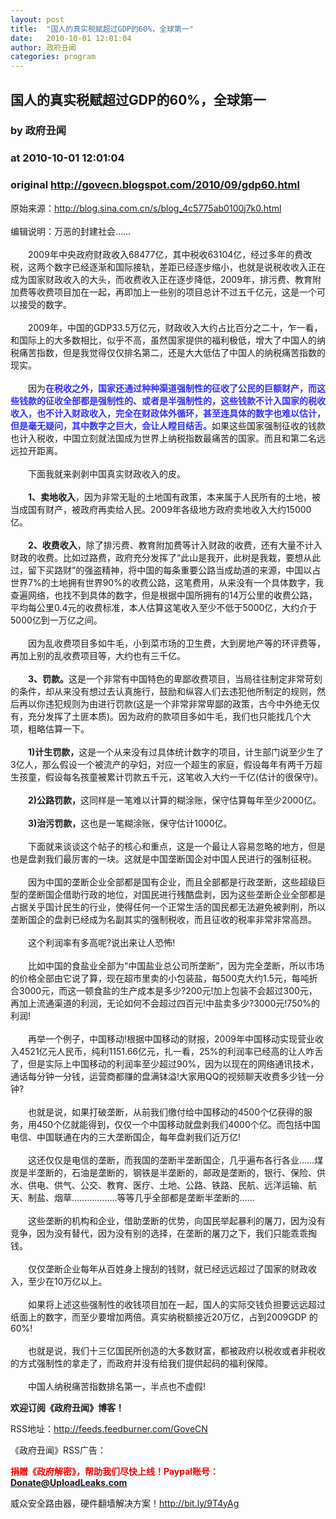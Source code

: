 ```yaml
---
layout: post
title:  "国人的真实税赋超过GDP的60%，全球第一"
date:   2010-10-01 12:01:04
author: 政府丑闻
categories: program
---
```


## 国人的真实税赋超过GDP的60%，全球第一
### by 政府丑闻
### at 2010-10-01 12:01:04
### original <http://govecn.blogspot.com/2010/09/gdp60.html>

<div>原始来源：<a href="http://blog.sina.com.cn/s/blog_4c5775ab0100j7k0.html">http://blog.sina.com.cn/s/blog_4c5775ab0100j7k0.html</a><br><br>编辑说明：万恶的封建社会……<br><br>　　2009年中央政府财政收入68477亿，其中税收63104亿，经过多年的费改税，这两个数字已经逐渐和国际接轨，差距已经逐步缩小，也就是说税收收入正在成为国家财政收入的大头，而收费收入正在逐步降低，2009年，排污费、教育附加费等收费项目加在一起，再即加上一些别的项目总计不过五千亿元，这是一个可以接受的数字。<br><br>　　2009年，中国的GDP33.5万亿元，财政收入大约占比百分之二十，乍一看，和国际上的大多数相比，似乎不高，虽然国家提供的福利极低，增大了中国人的纳税痛苦指数，但是我觉得仅仅排名第二，还是大大低估了中国人的纳税痛苦指数的现实。<br><br>　　因为<font color="#3333ff"><b>在税收之外，国家还通过种种渠道强制性的征收了公民的巨额财产，而这些钱款的征收全部都是强制性的、或者是半强制性的，这些钱款不计入国家的税收收入，也不计入财政收入，完全在财政体外循环，甚至连具体的数字也难以估计，但是毫无疑问，其中数字之巨大，会让人瞠目结舌。</b></font>如果这些国家强制征收的钱款也计入税收，中国立刻就法国成为世界上纳税指数最痛苦的国家。而且和第二名远远拉开距离。<br><br>　　下面我就来剥剥中国真实财政收入的皮。<br><br>　　<b>1、卖地收入</b>，因为非常无耻的土地国有政策，本来属于人民所有的土地，被当成国有财产，被政府再卖给人民。2009年各级地方政府卖地收入大约15000亿。<br><br>　　<b>2、收费收入</b>，除了排污费、教育附加费等计入财政的收费，还有大量不计入财政的收费。比如过路费，政府充分发挥了“此山是我开，此树是我栽，要想从此过，留下买路财”的强盗精神，将中国的每条重要公路当成劫道的来源，中国以占世界7%的土地拥有世界90%的收费公路，这笔费用，从来没有一个具体数字，我查遍网络，也找不到具体的数字，但是根据中国所拥有的14万公里的收费公路，平均每公里0.4元的收费标准，本人估算这笔收入至少不低于5000亿，大约介于5000亿到一万亿之间。<br><br>　　因为乱收费项目多如牛毛，小到菜市场的卫生费，大到房地产等的环评费等，再加上别的乱收费项目等，大约也有三千亿。<br><br>　　<b>3、罚款。</b>这是一个非常有中国特色的卑鄙收费项目，当局往往制定非常苛刻的条件，却从来没有想过去认真施行，鼓励和纵容人们去违犯他所制定的规则，然后再以你违犯规则为由进行罚款(这是一个非常非常卑鄙的政策，古今中外绝无仅有，充分发挥了土匪本质)。因为政府的款项目多如牛毛，我们也只能找几个大项，粗略估算一下。<br><br>　　<b>1)计生罚款，</b>这是一个从来没有过具体统计数字的项目，计生部门说至少生了 3亿人，那么假设一个被流产的孕妇，对应一个超生的家庭，假设每年有两千万超生孩童，假设每名孩童被累计罚款五千元，这笔收入大约一千亿(估计的很保守)。<br><br>　　<b>2)公路罚款，</b>这同样是一笔难以计算的糊涂账，保守估算每年至少2000亿。<br><br>　　<b>3)治污罚款，</b>这也是一笔糊涂账，保守估计1000亿。<br><br>　　下面就来谈谈这个帖子的核心和重点，这是一个最让人容易忽略的地方，但是也是盘剥我们最厉害的一块。这就是中国垄断国企对中国人民进行的强制征税。<br><br>　　因为中国的垄断企业全部都是国有企业，而且全部都是行政垄断，这些超级巨型的垄断国企借助行政的地位，对国民进行残酷盘剥，因为这些垄断企业全部都是占据关乎国计民生的行业，使得任何一个正常生活的国民都无法避免被剥削，所以垄断国企的盘剥已经成为名副其实的强制税收，而且征收的税率非常非常高昂。<br><br>　　这个利润率有多高呢?说出来让人恐怖!<br><br>　　比如中国的食盐业全部为“中国盐业总公司所垄断”，因为完全垄断，所以市场的价格全部由它说了算，现在超市里卖的小包装盐，每500克大约1.5元，每吨折合3000元，而这一顿食盐的生产成本是多少?200元!加上包装不会超过300元，再加上流通渠道的利润，无论如何不会超过四百元!中盐卖多少?3000元!750%的利润!<br><br>　　再举一个例子，中国移动!根据中国移动的财报，2009年中国移动实现营业收入4521亿元人民币，纯利1151.66亿元，扎一看，25%的利润率已经高的让人咋舌了，但是实际上中国移动的利润率至少超过90%，因为以现在的网络通讯技术，通话每分钟一分钱，运营商都赚的盘满钵溢!大家用QQ的视频聊天收费多少钱一分钟?<br><br>　　也就是说，如果打破垄断，从前我们缴付给中国移动的4500个亿获得的服务，用450个亿就能得到，仅仅一个中国移动就盘剥我们4000个亿。而包括中国电信、中国联通在内的三大垄断国企，每年盘剥我们近万亿!<br><br>　　这还仅仅是电信的垄断，而我国的垄断半垄断国企，几乎遍布各行各业……煤炭是半垄断的，石油是垄断的，钢铁是半垄断的，邮政是垄断的，银行、保险、供水、供电、供气、公交、教育、医疗、土地、公路、铁路、民航、远洋运输、航天、制盐、烟草………………等等几乎全部都是垄断半垄断的……<br><br>　　这些垄断的机构和企业，借助垄断的优势，向国民举起暴利的屠刀，因为没有竞争，因为没有替代，因为没有别的选择，在垄断的屠刀之下，我们只能乖乖掏钱。<br><br>　　仅仅垄断企业每年从百姓身上搜刮的钱财，就已经远远超过了国家的财政收入，至少在10万亿以上。<br><br>　　如果将上述这些强制性的收钱项目加在一起，国人的实际交钱负担要远远超过纸面上的数字，而至少要增加两倍。真实纳税额接近20万亿，占到2009GDP 的60%!<br><br>　　也就是说，我们十三亿国民所创造的大多数财富，都被政府以税收或者非税收的方式强制性的拿走了，而政府并没有给我们提供起码的福利保障。<br><br>　　中国人纳税痛苦指数排名第一，半点也不虚假!<br></div><div><p></p>
<b>欢迎订阅《政府丑闻》博客！</b>
<p></p>
RSS地址：<a href="https://www.google.com/reader/view/#stream/feed%2Fhttp%3A%2F%2Ffeeds.feedburner.com%2FGoveCN">http://feeds.feedburner.com/GoveCN</a>  
<p></p>
《政府丑闻》RSS广告：
<p></p>
<b><font color="red">捐赠《政府解密》，帮助我们尽快上线！Paypal账号：<a href="mailto:Donate@UploadLeaks.com">Donate@UploadLeaks.com</a></font></b>
<p></p>
威众安全路由器，硬件翻墙解决方案！<a href="http://bit.ly/9T4yAg">http://bit.ly/9T4yAg</a><img width="1" height="1" src="https://blogger.googleusercontent.com/tracker/5836956241912134551-4929480650695875114?l=govecn.blogspot.com" alt=""></div><img src="http://feeds.feedburner.com/~r/GoveCN/~4/NJcyJnzEJHg" height="1" width="1">
